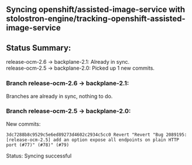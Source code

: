 ## Syncing openshift/assisted-image-service with stolostron-engine/tracking-openshift-assisted-image-service

## Status Summary:

release-ocm-2.6 -> backplane-2.1: Already in sync.  
release-ocm-2.5 -> backplane-2.0: Picked up 1 new commits.  

### Branch release-ocm-2.6 -> backplane-2.1:

Branches are already in sync, nothing to do.

### Branch release-ocm-2.5 -> backplane-2.0:

New commits:

```
3dc7288b8c9529c5e6ed89273d4602c2934c5cc0 Revert "Revert "Bug 2089195: [release-ocm-2.5] add an option expose all endpoints on plain HTTP port (#77)" (#78)" (#79)
```

Status: Syncing successful
